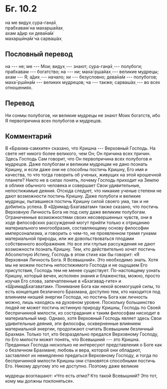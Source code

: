 # Бг. 10.2
на ме видух̣ сура-ган̣а̄х̣<br/>
прабхавам̇ на махаршайах̣<br/>
ахам а̄дир хи дева̄на̄м̇<br/>
махаршӣн̣а̄м̇ ча сарваш́ах̣
## Пословный перевод

на --- не; ме --- Мои; видух̣ --- знают; сура-ган̣а̄х̣ --- полубоги;
прабхавам --- богатство; на --- ни; маха̄-р̣шайах̣ --- великие мудрецы;
ахам --- Я; а̄дих̣ --- начало; хи --- безусловно; дева̄на̄м --- полубогов;
маха̄-р̣шӣн̣а̄м --- великих мудрецов; ча --- также; сарваш́ах̣ --- во всех
отношениях.

## Перевод

Ни сонмы полубогов, ни великие мудрецы не знают Моих богатств, ибо Я
первопричина всех полубогов и мудрецов.

## Комментарий

В «Брахма-самхите» сказано, что Кришна --- Верховный Господь. На свете
нет никого более великого, чем Он; Он причина всех причин. Здесь Господь
Сам говорит, что Он первопричина всех полубогов и мудрецов. Даже
полубогам и великим мудрецам не дано познать Кришну, и если даже они не
способны постичь Кришну, Его имя и качества, то что тогда говорить об
ученых, живущих на этой крошечной планете? Никто не в силах понять,
почему Господь приходит на Землю в облике обычного человека и совершает
Свои удивительные, непостижимые деяния. Отсюда следует, что никакие
ученые степени не дают возможности постичь Кришну. Даже полубоги и
великие мудрецы, пытавшиеся постичь Кришну силой своего ума, так и не
добились успеха. В «Шримад-Бхагаватам» также сказано, что постичь
Верховную Личность Бога не под силу даже великим полубогам. Ограниченные
возможностями своих несовершенных чувств, они в ходе философских
рассуждений могут прийти только к отрицанию материального многообразия,
составляющему основу философии имперсонализма, и говорить о чем-то, не
проявленном тремя гунами материальной природы, или же довольствоваться
плодами собственного воображения. Но все эти глупые рассуждения не дают
возможности познать Кришну. Тем, кто действительно хочет постичь
Абсолютную Истину, Господь в этом стихе как бы говорит: «Я Верховная
Личность Бога. Я Всевышний». Это необходимо знать. Хотя мы не можем
постичь непостижимого Господа и не ощущаем Его присутствия, Господь тем
не менее существует. По-настоящему узнать Кришну, который вечен,
исполнен знания и блаженства, можно, просто изучая Его слова,
запечатленные в «Бхагавад-гите» и «ШримадБхагаватам». Понимание Бога как
некой всемогущей силы, то есть концепция безличного Брахмана, доступно
тем, кто находится под влиянием низшей энергии Господа, но постичь Бога
как личность можно, лишь находясь на духовном уровне. Поскольку
большинство людей не может постичь истинную природу Кришны, Господь по
Своей беспричинной милости, из сострадания к таким философам нисходит в
материальный мир. Однако, хотя Верховный Господь являет здесь Свои
удивительные деяния, эти философы, оскверненные влиянием материальной
энергии, продолжают считать Всевышним безличный Брахман. Только тот, кто
безраздельно предался Верховному Господу, по Его милости может понять,
что Всевышний --- это Кришна. Преданных Господа нисколько не интересуют
представления о Боге как о безличном Брахмане; любовь и вера, которой
они обладают, заставляют их немедленно предаться Верховному Господу, и
тогда по беспричинной милости Кришны они становятся способными постичь
Его. Никому другому это не доступно. Поэтому даже великие

мудрецы возглашают: «Что есть *атма?* Кто такой Всевышний? Это тот, кому
мы должны поклоняться».
